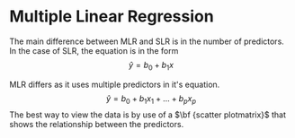 # Multiple Linear Regression
The main difference between MLR and SLR is in the number of predictors. In the case of SLR, the equation is in the form
$$\hat{y} = b_0 + b_1x $$


MLR differs as it uses multiple predictors in it's equation.
$$\hat{y} = b_0 + b_1x_1 + \dots + b_px_p$$
The best way to view the data is by use of a $\bf {scatter plotmatrix}$ that shows the relationship between the predictors.
<!--stackedit_data:
eyJoaXN0b3J5IjpbMjA1MzA2NDgzMiwtNDEzMDA2NCwtMTgxNT
E1MDY5LDU3MDUyNTczNCwtOTYxODk3ODNdfQ==
-->